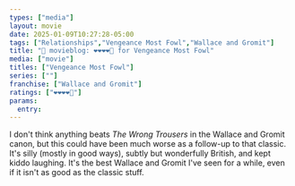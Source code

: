```yaml
---
types: ["media"]
layout: movie
date: 2025-01-09T10:27:28-05:00
tags: ["Relationships","Vengeance Most Fowl","Wallace and Gromit"]
title: "🍿 movieblog: ❤️❤️❤️❤️🖤 for Vengeance Most Fowl"
media: ["movie"]
titles: ["Vengeance Most Fowl"]
series: [""]
franchise: ["Wallace and Gromit"]
ratings: ["❤️❤️❤️❤️🖤"]
params:
  entry:
---
```

I don't think anything beats *The Wrong Trousers* in the Wallace and Gromit canon, but this could have been much worse as a follow-up to that classic. It's silly (mostly in good ways), subtly but wonderfully British, and kept kiddo laughing. It's the best Wallace and Gromit I've seen for a while, even if it isn't as good as the classic stuff.
